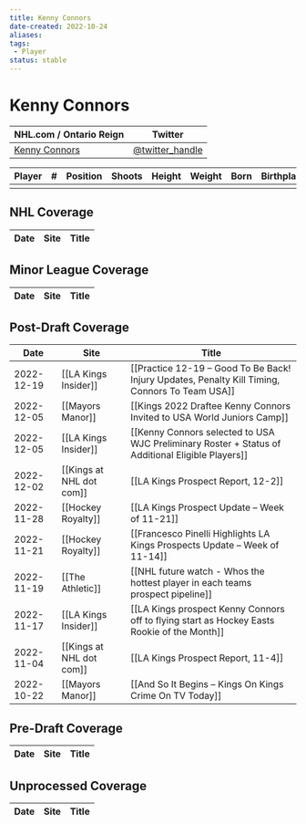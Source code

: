 ```yaml
---
title: Kenny Connors
date-created: 2022-10-24
aliases: 
tags:
 - Player
status: stable
---
```


# Kenny Connors

| NHL.com / Ontario Reign | Twitter                                 |
| ----------------------- | --------------------------------------- |
| [Kenny Connors]()           | [@twitter_handle](https://twitter.com/) | 

| Player | \#  | Position | Shoots | Height | Weight | Born | Birthplace | Draft |
| ------ | --- | -------- | ------ | ------ | ------ | ---- | ---------- | ----- |
|        |     |          |        |        |        |      |            |       |



## NHL  Coverage
| Date | Site | Title |
| ---- | ---- | ----- |



## Minor League Coverage
| Date | Site | Title |
| ---- | ---- | ----- |



## Post-Draft Coverage
| Date       | Site                 | Title                                                                                            |
| ---------- | -------------------- | ------------------------------------------------------------------------------------------------ |
| 2022-12-19 | [[LA Kings Insider]] | [[Practice 12-19 – Good To Be Back! Injury Updates, Penalty Kill Timing, Connors To Team USA]]   |
| 2022-12-05 | [[Mayors Manor]]     | [[Kings 2022 Draftee Kenny Connors Invited to USA World Juniors Camp]]                           |
| 2022-12-05 | [[LA Kings Insider]] | [[Kenny Connors selected to USA WJC Preliminary Roster + Status of Additional Eligible Players]] |
| 2022-12-02 | [[Kings at NHL dot com]] | [[LA Kings Prospect Report, 12-2]]                                                               |
| 2022-11-28 | [[Hockey Royalty]]   | [[LA Kings Prospect Update – Week of 11-21]]                                                     |
| 2022-11-21 | [[Hockey Royalty]]   | [[Francesco Pinelli Highlights LA Kings Prospects Update – Week of 11-14]]                       |
| 2022-11-19 | [[The Athletic]]     | [[NHL future watch - Whos the hottest player in each teams prospect pipeline]]                   |
| 2022-11-17 | [[LA Kings Insider]] | [[LA Kings prospect Kenny Connors off to flying start as Hockey Easts Rookie of the Month]]      |
| 2022-11-04 | [[Kings at NHL dot com]] | [[LA Kings Prospect Report, 11-4]]                                                               |
| 2022-10-22 | [[Mayors Manor]]     | [[And So It Begins – Kings On Kings Crime On TV Today]]                                          |



## Pre-Draft Coverage
| Date | Site | Title |
| ---- | ---- | ----- |


## Unprocessed Coverage
| Date | Site | Title |
| ---- | ---- | ----- |
